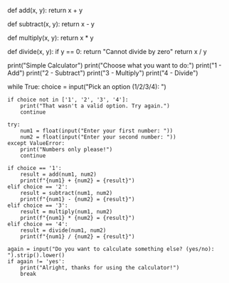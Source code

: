 def add(x, y):
    return x + y

def subtract(x, y):
    return x - y

def multiply(x, y):
    return x * y

def divide(x, y):
    if y == 0:
        return "Cannot divide by zero"
    return x / y

print("Simple Calculator")
print("Choose what you want to do:")
print("1 - Add")
print("2 - Subtract")
print("3 - Multiply")
print("4 - Divide")

while True:
    choice = input("Pick an option (1/2/3/4): ")
    
    
    if choice not in ['1', '2', '3', '4']:
        print("That wasn't a valid option. Try again.")
        continue

    try:
        num1 = float(input("Enter your first number: "))
        num2 = float(input("Enter your second number: "))
    except ValueError:
        print("Numbers only please!")
        continue

    if choice == '1':
        result = add(num1, num2)
        print(f"{num1} + {num2} = {result}")
    elif choice == '2':
        result = subtract(num1, num2)
        print(f"{num1} - {num2} = {result}")
    elif choice == '3':
        result = multiply(num1, num2)
        print(f"{num1} * {num2} = {result}")
    elif choice == '4':
        result = divide(num1, num2)
        print(f"{num1} / {num2} = {result}")

    again = input("Do you want to calculate something else? (yes/no): ").strip().lower()
    if again != 'yes':
        print("Alright, thanks for using the calculator!")
        break
